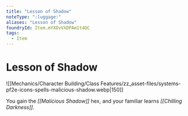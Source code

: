 ```yaml
---
title: "Lesson of Shadow"
noteType: ":luggage:"
aliases: "Lesson of Shadow"
foundryId: Item.mYXDvVXDPAm1t4QC
tags:
  - Item
---
```


# Lesson of Shadow
![[Mechanics/Character Building/Class Features/zz_asset-files/systems-pf2e-icons-spells-malicious-shadow.webp|150]]

You gain the _[[Malicious Shadow]]_ hex, and your familiar learns _[[Chilling Darkness]]_.
